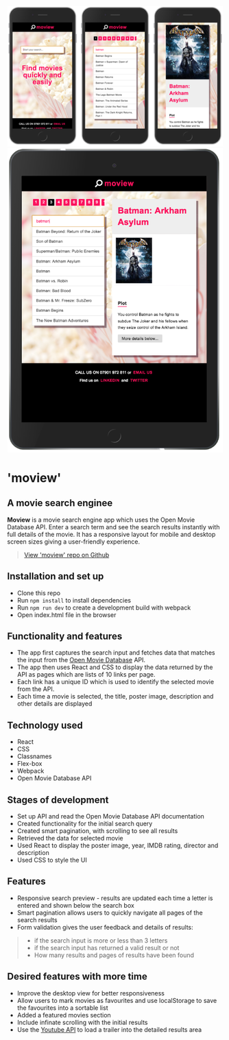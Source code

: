 ![Screenshot](./assets/react-cinema-screenshot-mobile.png) 
![Screenshot](./assets/react-cinema-screenshot-ipad.png) 

# 'moview'
## A movie search enginee
**Moview** is a movie search engine app which uses the Open Movie Database API. Enter a search term and see the search results instantly with full details of the movie. It has a responsive layout for mobile and desktop screen sizes giving a user-friendly experience.

> [View 'moview' repo on Github](https://github.com/rolandjlevy/moview)

## Installation and set up
+ Clone this repo
+ Run `npm install` to install dependencies
+ Run `npm run dev` to create a development build with webpack
+ Open index.html file in the browser

## Functionality and features
+ The app first captures the search input and fetches data that matches the input from the [Open Movie Database](http://www.omdbapi.com) API. 
+ The app then uses React and CSS to display the data returned by the API as pages which are lists of 10 links per page. 
+ Each link has a unique ID which is used to identify the selected movie from the API.
+ Each time a movie is selected, the title, poster image, description and other details are displayed

## Technology used
+ React
+ CSS
+ Classnames
+ Flex-box
+ Webpack
+ Open Movie Database API

## Stages of development
+ Set up API and read the Open Movie Database API documentation 
+ Created functionality for the initial search query
+ Created smart pagination, with scrolling to see all results
+ Retrieved the data for selected movie 
+ Used React to display the poster image, year, IMDB rating, director and description
+ Used CSS to style the UI

## Features
+ Responsive search preview - results are updated each time a letter is entered and shown below the search box
+ Smart pagination allows users to quickly navigate all pages of the search results
+ Form validation gives the user feedback and details of results:
> + if the search input is more or less than 3 letters
> + if the search input has returned a valid result or not
> + How many results and pages of results have been found

## Desired features with more time
+ Improve the desktop view for better responsiveness
+ Allow users to mark movies as favourites and use localStorage to save the favourites into a sortable list
+ Added a featured movies section
+ Include infinate scrolling with the initial results
+ Use the [Youtube API](https://developers.google.com/youtube/v3/) to load a trailer into the detailed results area